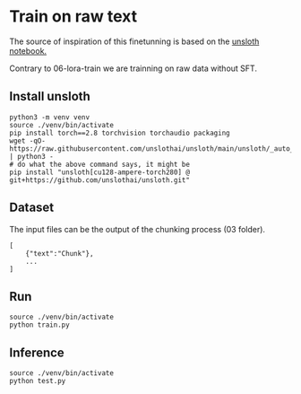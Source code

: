 # Train on raw text

The source of inspiration of this finetunning is based on the [unsloth notebook.](https://docs.unsloth.ai/basics/continued-pretraining)

Contrary to 06-lora-train we are trainning on raw data without SFT.


## Install unsloth

```
python3 -m venv venv
source ./venv/bin/activate
pip install torch==2.8 torchvision torchaudio packaging
wget -qO- https://raw.githubusercontent.com/unslothai/unsloth/main/unsloth/_auto_install.py | python3 -
# do what the above command says, it might be
pip install "unsloth[cu128-ampere-torch280] @ git+https://github.com/unslothai/unsloth.git"
```
## Dataset

The input files can be the output of the chunking process (03 folder).

```
[
    {"text":"Chunk"},
    ...
]
```

## Run

```
source ./venv/bin/activate
python train.py
```

## Inference

```
source ./venv/bin/activate
python test.py
```